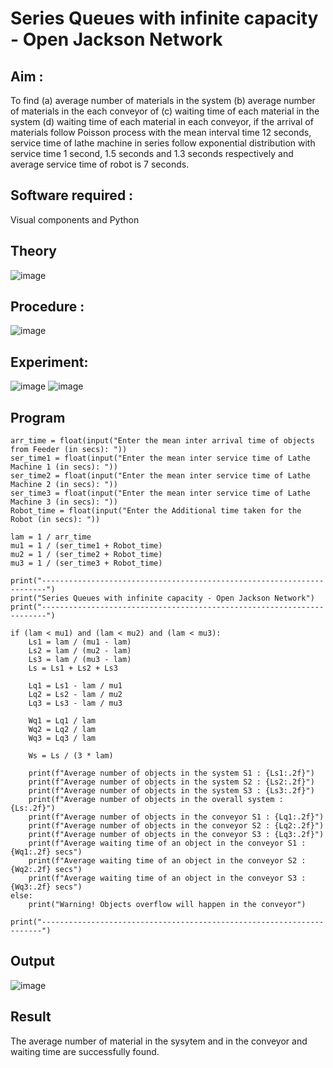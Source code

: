 # Series Queues with infinite capacity - Open Jackson Network

## Aim :
To find (a) average number of materials in the system (b) average number of materials in the each conveyor of (c) waiting time of each material in the system (d) waiting time of each material in each conveyor, if the arrival  of materials follow Poisson process with the mean interval time 12 seconds, service time of  lathe machine in series follow exponential distribution  with service time  1 second, 1.5 seconds and 1.3 seconds respectively and average service time of robot is 7 seconds.

## Software required :
Visual components and Python

## Theory

![image](https://user-images.githubusercontent.com/103921593/203239736-7b81f599-71a8-4ae7-b63e-5d98acd9ea54.png)


## Procedure :

![image](https://user-images.githubusercontent.com/103921593/203239789-bc870dce-6727-487b-a0e2-4fc3f5114889.png)


## Experiment:
![image](https://github.com/user-attachments/assets/9ec56df0-ae57-4adb-ad82-fba44cca7e56)
![image](https://github.com/user-attachments/assets/bf6b156e-ab4a-44c0-a712-3f81570ac3db)


## Program
```
arr_time = float(input("Enter the mean inter arrival time of objects from Feeder (in secs): "))
ser_time1 = float(input("Enter the mean inter service time of Lathe Machine 1 (in secs): "))
ser_time2 = float(input("Enter the mean inter service time of Lathe Machine 2 (in secs): "))
ser_time3 = float(input("Enter the mean inter service time of Lathe Machine 3 (in secs): "))
Robot_time = float(input("Enter the Additional time taken for the Robot (in secs): "))

lam = 1 / arr_time
mu1 = 1 / (ser_time1 + Robot_time)
mu2 = 1 / (ser_time2 + Robot_time)
mu3 = 1 / (ser_time3 + Robot_time)

print("-----------------------------------------------------------------------")
print("Series Queues with infinite capacity - Open Jackson Network")
print("-----------------------------------------------------------------------")

if (lam < mu1) and (lam < mu2) and (lam < mu3):
    Ls1 = lam / (mu1 - lam)
    Ls2 = lam / (mu2 - lam)
    Ls3 = lam / (mu3 - lam)
    Ls = Ls1 + Ls2 + Ls3

    Lq1 = Ls1 - lam / mu1
    Lq2 = Ls2 - lam / mu2
    Lq3 = Ls3 - lam / mu3

    Wq1 = Lq1 / lam
    Wq2 = Lq2 / lam
    Wq3 = Lq3 / lam

    Ws = Ls / (3 * lam)

    print(f"Average number of objects in the system S1 : {Ls1:.2f}")
    print(f"Average number of objects in the system S2 : {Ls2:.2f}")
    print(f"Average number of objects in the system S3 : {Ls3:.2f}")
    print(f"Average number of objects in the overall system : {Ls:.2f}")
    print(f"Average number of objects in the conveyor S1 : {Lq1:.2f}")
    print(f"Average number of objects in the conveyor S2 : {Lq2:.2f}")
    print(f"Average number of objects in the conveyor S3 : {Lq3:.2f}")
    print(f"Average waiting time of an object in the conveyor S1 : {Wq1:.2f} secs")
    print(f"Average waiting time of an object in the conveyor S2 : {Wq2:.2f} secs")
    print(f"Average waiting time of an object in the conveyor S3 : {Wq3:.2f} secs")
else:
    print("Warning! Objects overflow will happen in the conveyor")

print("----------------------------------------------------------------------")
```

## Output
![image](https://github.com/user-attachments/assets/3d1f8d70-c543-4a3f-9785-72aa5c6c34c2)


## Result
The average number of material in the sysytem and in the conveyor and waiting time are successfully found.
